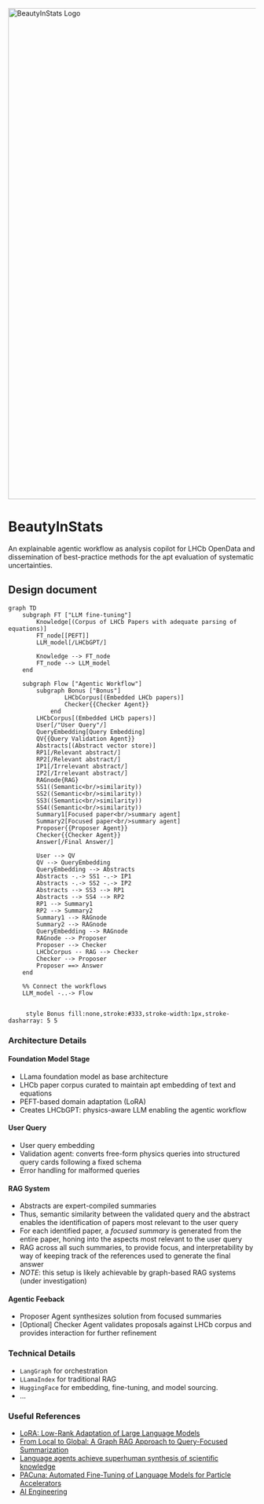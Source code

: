<img src="./assets/beauty-in-stats-logo.png" alt="BeautyInStats Logo" width="1000"/>

# BeautyInStats
An explainable agentic workflow as analysis copilot for LHCb OpenData and dissemination of best-practice methods for the apt evaluation of systematic uncertainties.  

## Design document 

```mermaid
graph TD
    subgraph FT ["LLM fine-tuning"]
        Knowledge[(Corpus of LHCb Papers with adequate parsing of equations)]
        FT_node[[PEFT]]
        LLM_model[/LHCbGPT/]
        
        Knowledge --> FT_node
        FT_node --> LLM_model
    end
    
    subgraph Flow ["Agentic Workflow"]
        subgraph Bonus ["Bonus"]
                LHCbCorpus[(Embedded LHCb papers)]
                Checker{{Checker Agent}}
            end
        LHCbCorpus[(Embedded LHCb papers)]
        User[/"User Query"/]
        QueryEmbedding[Query Embedding]
        QV{{Query Validation Agent}}
        Abstracts[(Abstract vector store)]
        RP1[/Relevant abstract/]
        RP2[/Relevant abstract/]
        IP1[/Irrelevant abstract/]
        IP2[/Irrelevant abstract/]
        RAGnode{RAG}
        SS1((Semantic<br/>similarity))
        SS2((Semantic<br/>similarity))
        SS3((Semantic<br/>similarity))
        SS4((Semantic<br/>similarity))
        Summary1[Focused paper<br/>summary agent]
        Summary2[Focused paper<br/>summary agent]
        Proposer{{Proposer Agent}}
        Checker{{Checker Agent}}
        Answer[/Final Answer/]
        
        User --> QV
        QV --> QueryEmbedding
        QueryEmbedding --> Abstracts
        Abstracts -.-> SS1 -.-> IP1
        Abstracts -.-> SS2 -.-> IP2
        Abstracts --> SS3 --> RP1
        Abstracts --> SS4 --> RP2
        RP1 --> Summary1
        RP2 --> Summary2
        Summary1 --> RAGnode
        Summary2 --> RAGnode
        QueryEmbedding --> RAGnode
        RAGnode --> Proposer
        Proposer --> Checker
        LHCbCorpus -- RAG --> Checker
        Checker --> Proposer
        Proposer ==> Answer
    end
    
    %% Connect the workflows
    LLM_model -..-> Flow
    
   
     style Bonus fill:none,stroke:#333,stroke-width:1px,stroke-dasharray: 5 5
```

### Architecture Details

#### Foundation Model Stage
- LLama foundation model as base architecture
- LHCb paper corpus curated to maintain apt embedding of text and equations
- PEFT-based domain adaptation (LoRA)
- Creates LHCbGPT: physics-aware LLM enabling the agentic workflow

#### User Query

- User query embedding 
- Validation agent: converts free-form physics queries into structured query cards following a fixed schema 
- Error handling for malformed queries

#### RAG System
- Abstracts are expert-compiled summaries
- Thus, semantic similarity between the validated query and the abstract enables the identification of papers most relevant to the user query
- For each identified paper, a _focused summary_ is generated from the entire paper, honing into the aspects most relevant to the user query
- RAG across all such summaries, to provide focus, and interpretability by way of keeping track of the references used to generate the final answer
- _NOTE_: this setup is likely achievable by graph-based RAG systems (under investigation)

#### Agentic Feeback

- Proposer Agent synthesizes solution from focused summaries
- [Optional] Checker Agent validates proposals against LHCb corpus and provides interaction for further refinement


### Technical Details
- `LangGraph` for orchestration
- `LLamaIndex` for traditional RAG
- `HuggingFace` for embedding, fine-tuning, and model sourcing. 
- ...

### Useful References

- [LoRA: Low-Rank Adaptation of Large Language Models](https://arxiv.org/abs/2106.09685)
- [From Local to Global: A Graph RAG Approach to Query-Focused Summarization](https://arxiv.org/abs/2404.16130)
- [Language agents achieve superhuman synthesis of scientific knowledge](https://arxiv.org/abs/2409.13740)
- [PACuna: Automated Fine-Tuning of Language Models
for Particle Accelerators](https://arxiv.org/pdf/2310.19106v3)
- [AI Engineering](https://www.oreilly.com/library/view/ai-engineering/9781098166298/)